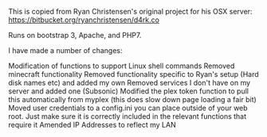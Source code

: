 This is copied from Ryan Christensen's original project for his OSX server: https://bitbucket.org/ryanchristensen/d4rk.co

Runs on bootstrap 3, Apache, and PHP7. 

I have made a number of changes:

Modification of functions to support Linux shell commands
Removed minecraft functionality
Removed functionality specific to Ryan's setup (Hard disk names etc) and added my own
Removed services I don't have on my server and added one (Subsonic)
Modified the plex token function to pull this automatically from myplex (this does slow down page loading a fair bit)
Moved user credentials to a config.ini you can place outside of your web root. Just make sure it is correctly included in the relevant functions that require it
Amended IP Addresses to reflect my LAN

